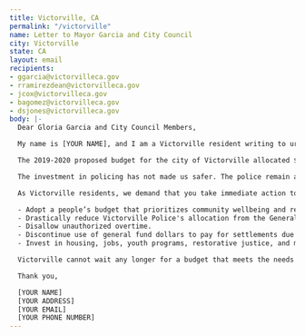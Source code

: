 ```yaml
---
title: Victorville, CA
permalink: "/victorville"
name: Letter to Mayor Garcia and City Council
city: Victorville
state: CA
layout: email
recipients:
- ggarcia@victorvilleca.gov
- rramirezdean@victorvilleca.gov
- jcox@victorvilleca.gov
- bagomez@victorvilleca.gov
- dsjones@victorvilleca.gov
body: |-
  Dear Gloria Garcia and City Council Members,

  My name is [YOUR NAME], and I am a Victorville resident writing to urge you to defund the Victorville Police Department.

  The 2019-2020 proposed budget for the city of Victorville allocated $27,132,208 for the police. The funding for police increased 6% this year while spending was decreased for community services by 3%, engineering by 45%, fire by 28%, public works by 11%, and water by 25%. In actuality, Victorville spent over $29.1 million renewing the contract with San Bernardino County Sheriff’s Department. The new contract granted 3% wage increases to employees for five years, beginning in August 2019; while those with prior experience trained in law enforcement were given an additional 1% increase for four years, starting January 2021.

  The investment in policing has not made us safer. The police remain an embarrassment to the city and a lethal threat to Black and Brown communities, while increased police spending shows no correlation to decreasing crime levels over the past 20 years. With current finances already strained and other vital departments suffering, it is clear that we must defund the police. The city needs to prioritize infrastructure, community services, and mental health to properly serve the community's needs. Rather than spending $450,000 on technology in an attempt to help catch people running red lights, the budget could be spent on projects that lead to job creation or helping Victorville's ever-growing community of people experiencing houselessness.

  As Victorville residents, we demand that you take immediate action to ensure the following:

  - Adopt a people’s budget that prioritizes community wellbeing and redirects funding away from the police.
  - Drastically reduce Victorville Police's allocation from the General Fund.
  - Disallow unauthorized overtime.
  - Discontinue use of general fund dollars to pay for settlements due to police murder, misconduct, and negligence.
  - Invest in housing, jobs, youth programs, restorative justice, and mental health workers, which are all more effective at promoting community safety.

  Victorville cannot wait any longer for a budget that meets the needs of its residents. The only way to achieve this is to take immediate steps to defund Victorville Police and end the city's contract with the San Bernardino's County Sheriff's Office.

  Thank you,

  [YOUR NAME]
  [YOUR ADDRESS]
  [YOUR EMAIL]
  [YOUR PHONE NUMBER]
---
```


